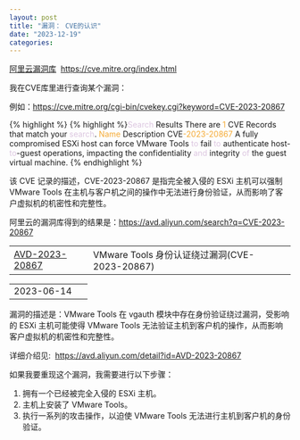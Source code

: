 ```yaml
---
layout: post
title: "漏洞： CVE的认识"
date: "2023-12-19"
categories: 
---
```

<p><a href="https://avd.aliyun.com/">阿里云漏洞库</a>&nbsp; <a href="https://cve.mitre.org/index.html">https://cve.mitre.org/index.html</a></p>

<p>我在CVE库里进行查询某个漏洞：</p>

<p>例如：<a href="https://cve.mitre.org/cgi-bin/cvekey.cgi?keyword=CVE-2023-20867">https://cve.mitre.org/cgi-bin/cvekey.cgi?keyword=CVE-2023-20867</a></p>

{% highlight %}
{% highlight %}<span style="color:#dcc6e0">Search</span> Results
There are <span style="color:#f5ab35">1</span> CVE Records that match your <span style="color:#dcc6e0">search</span>.
<span style="color:#f5ab35">Name</span> 	Description
CVE<span style="color:#f5ab35">-2023</span><span style="color:#f5ab35">-20867</span> 	A fully compromised ESXi host can force VMware Tools <span style="color:#dcc6e0">to</span> fail <span style="color:#dcc6e0">to</span> authenticate host-<span style="color:#dcc6e0">to</span>-guest operations, impacting the confidentiality <span style="color:#dcc6e0">and</span> integrity <span style="color:#dcc6e0">of</span> the guest virtual machine.
{% endhighlight %}

<p>该 CVE 记录的描述，CVE-2023-20867 是指完全被入侵的 ESXi 主机可以强制 VMware Tools 在主机与客户机之间的操作中无法进行身份验证，从而影响了客户虚拟机的机密性和完整性。</p>

<p>阿里云的漏洞库得到的结果是：<a href="https://avd.aliyun.com/search?q=CVE-2023-20867">https://avd.aliyun.com/search?q=CVE-2023-20867</a></p>

<table class="table">
	<tbody>
		<tr>
			<td><a href="https://avd.aliyun.com/detail?id=AVD-2023-20867" target="_blank">AVD-2023-20867 </a></td>
			<td>VMware Tools 身份认证绕过漏洞(CVE-2023-20867)</td>
			<td>&nbsp;</td>
		</tr>
	</tbody>
</table>

<table class="table">
	<tbody>
		<tr>
			<td>2023-06-14</td>
			<td>&nbsp;</td>
		</tr>
	</tbody>
</table>

<p>漏洞的描述是：VMware Tools 在 vgauth 模块中存在身份验证绕过漏洞，受影响的 ESXi 主机可能使得 VMware Tools 无法验证主机到客户机的操作，从而影响客户虚拟机的机密性和完整性。</p>

<p>详细介绍见:&nbsp; <a href="https://avd.aliyun.com/detail?id=AVD-2023-20867">https://avd.aliyun.com/detail?id=AVD-2023-20867</a></p>

<p>如果我要重现这个漏洞，我需要进行以下步骤：</p>

<ol>
	<li>拥有一个已经被完全入侵的 ESXi 主机。</li>
	<li>主机上安装了 VMware Tools。</li>
	<li>执行一系列的攻击操作，以迫使 VMware Tools 无法进行主机到客户机的身份验证。</li>
</ol>

<p>&nbsp;</p>

